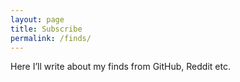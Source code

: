 ```yaml
---
layout: page
title: Subscribe
permalink: /finds/
---
```


Here I’ll write about my finds from GitHub, Reddit etc.
